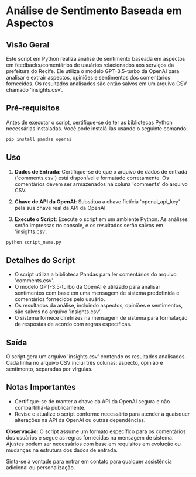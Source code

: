 # Análise de Sentimento Baseada em Aspectos

## Visão Geral
Este script em Python realiza análise de sentimento baseada em aspectos em feedbacks/comentários de usuários relacionados aos serviços da prefeitura do Recife. Ele utiliza o modelo GPT-3.5-turbo da OpenAI para analisar e extrair aspectos, opiniões e sentimentos dos comentários fornecidos. Os resultados analisados são então salvos em um arquivo CSV chamado 'insights.csv'.

## Pré-requisitos
Antes de executar o script, certifique-se de ter as bibliotecas Python necessárias instaladas. Você pode instalá-las usando o seguinte comando:

```bash
pip install pandas openai
```

## Uso
1. **Dados de Entrada**: Certifique-se de que o arquivo de dados de entrada ('comments.csv') está disponível e formatado corretamente. Os comentários devem ser armazenados na coluna 'comments' do arquivo CSV.

2. **Chave de API da OpenAI**: Substitua a chave fictícia 'openai_api_key' pela sua chave real da API da OpenAI.

3. **Execute o Script**: Execute o script em um ambiente Python. As análises serão impressas no console, e os resultados serão salvos em 'insights.csv'.

```bash
python script_name.py
```

## Detalhes do Script
- O script utiliza a biblioteca Pandas para ler comentários do arquivo 'comments.csv'.
- O modelo GPT-3.5-turbo da OpenAI é utilizado para analisar sentimentos com base em uma mensagem de sistema predefinida e comentários fornecidos pelo usuário.
- Os resultados da análise, incluindo aspectos, opiniões e sentimentos, são salvos no arquivo 'insights.csv'.
- O sistema fornece diretrizes na mensagem de sistema para formatação de respostas de acordo com regras específicas.

## Saída
O script gera um arquivo 'insights.csv' contendo os resultados analisados. Cada linha no arquivo CSV inclui três colunas: aspecto, opinião e sentimento, separadas por vírgulas.

## Notas Importantes
- Certifique-se de manter a chave da API da OpenAI segura e não compartilhá-la publicamente.
- Revise e atualize o script conforme necessário para atender a quaisquer alterações na API da OpenAI ou outras dependências.

**Observação:** O script assume um formato específico para os comentários dos usuários e segue as regras fornecidas na mensagem de sistema. Ajustes podem ser necessários com base em requisitos em evolução ou mudanças na estrutura dos dados de entrada.

Sinta-se à vontade para entrar em contato para qualquer assistência adicional ou personalização.
